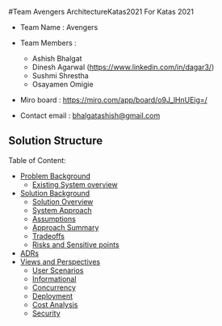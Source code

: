 #Team Avengers ArchitectureKatas2021
For Katas 2021
- Team Name : Avengers
- Team Members : 
	- Ashish Bhalgat
	- Dinesh Agarwal (https://www.linkedin.com/in/dagar3/)
	- Sushmi Shrestha
	- Osayamen Omigie  

- Miro board : https://miro.com/app/board/o9J_lHnUEig=/
- Contact email : bhalgatashish@gmail.com


## Solution Structure

Table of Content:

- [Problem Background](1.ProblemBackground/Readme.md)
	- [Existing System overview](1.ProblemBackground/ProblemOverview.md)
- [Solution Background](2.SolutionBackground)
	- [Solution Overview](2.SolutionBackground/SolutionOverview.md)
	- [System Approach](2.SolutionBackground/SystemApproach.md)
	- [Assumptions](2.SolutionBackground/Assumptions.md)
	- [Approach Summary](2.SolutionBackground/SystemAppoach.md)
	- [Tradeoffs](2.SolutionBackground/Tradeoffs.md)
	- [Risks and Sensitive points](2.SolutionBackground/SecurityIssues.md)
- [ADRs](3.ADRs)
- [Views and Perspectives](3.ViewsAndPerspectives/Readme.md)
	- [User Scenarios](3.ViewsAndPerspectives/UserScenariosPerspective.md)
	- [Informational](3.ViewsAndPerspectives/InformationModels.md) 
	- [Concurrency](3.ViewsAndPerspectives/Concurrency.md)
	- [Deployment](3.ViewsAndPerspectives/DeploymentView.md)
	- [Cost Analysis](3.ViewsAndPerspectives/CostAnalysis.md) 
	- [Security](3.ViewsAndPerspectives/Security.md)
